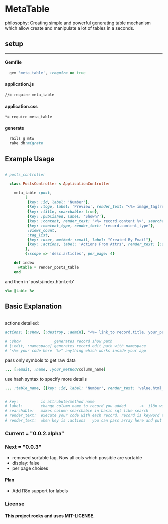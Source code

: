 MetaTable
=========


philosophy: Creating simple and powerful generating table mechanism which allow create and manipulate a lot of tables in a seconds.


## setup
-----

#### Gemfile
```ruby 
  gem 'meta_table', :require => true
```

#### application.js
```//= require meta_table```
#### application.css
```*= require meta_table```

#### generate
```ruby 
  rails g mtw
  rake db:migrate
```  

Example Usage
-------------

```ruby

# posts_controller

  class PostsController < ApplicationController

    meta_table :post,
         [
          {key: :id, label: 'Number'},
          {key: :logo, label: 'Preview', render_text: "<%= image_tag(record.logo, style:'height: 100px;width:100px;') %>"},
          {key: :title, searchable: true},
          {key: :published, label: 'Shown?'},
          {key: :content, render_text: "<%= record.content %>", searchable: true},
          {key: :content_type, render_text: "record.content_type"},
          :views_count,
          :tag_list,
          {key: :user, method: :email, label: "Created By Email"},
          {key: :actions, label: 'Actions From Attrs', render_text: [:show, [:edit, :admin],[:destroy, :admin], "<%= link_to 'Edit', edit_admin_post_path(record), class: 'button small' %>"]}
         ],
         {:scope => 'desc.articles', per_page: 4}

    def index
      @table = render_posts_table
    end

```

and then in 'posts/index.html.erb'

```ruby
<%= @table %>
```

## Basic Explanation

```ruby

```

actions detailed:

```ruby
actions: [:show, [:destroy, :admin], "<%= link_to record.title, your_path(record) %>"]

# :show               generates record show path
# [:edit, :namespace] generates record edit path with namespace
# "<%= your code here  %>" anything which works inside your app
```

pass only symbols to get raw data

```ruby
... [:email, :name, :your_method/column_name]

```

use hash syntax to specify more details


```ruby
... :table_name, [{key: :id, label: 'Number', render_text: 'value.html_safe'}, {...}]


# key:          is attrubute/method name
# label:        change column name to record you added      ->  i18n will be soon
# searchable:   makes column searchable in basic sql like search
# render_text:  execute your code with each record. record is keyword that means record in database    -> no rescue here yet
# render_text:  when key is :actions   you can pass array here and put list of actions, anyway you still can put all actions in erb string
```


### Current = "0.0.2.alpha"

### Next = "0.0.3"
- removed sortable fag. Now all cols which possible are sortable
- display: false
- per page choises

#### Plan
- Add I18n support for labels


### License

#### This project rocks and uses MIT-LICENSE.
